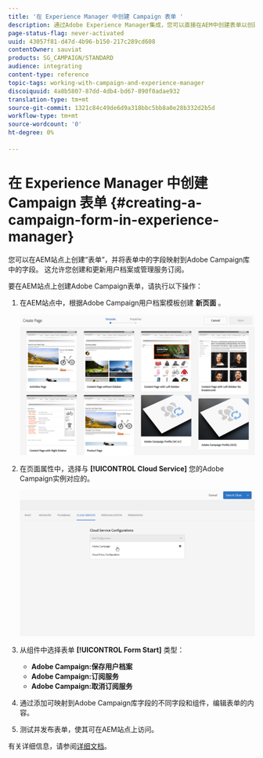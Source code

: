```yaml
---
title: '在 Experience Manager 中创建 Campaign 表单 '
description: 通过Adobe Experience Manager集成，您可以直接在AEM中创建表单以创建和更新用户档案或管理订阅。
page-status-flag: never-activated
uuid: 43057f81-d47d-4b96-b150-217c289cd608
contentOwner: sauviat
products: SG_CAMPAIGN/STANDARD
audience: integrating
content-type: reference
topic-tags: working-with-campaign-and-experience-manager
discoiquuid: 4a8b5807-87dd-4db4-bd67-890f0adae932
translation-type: tm+mt
source-git-commit: 1321c84c49de6d9a318bbc5bb8a0e28b332d2b5d
workflow-type: tm+mt
source-wordcount: '0'
ht-degree: 0%

---
```



# 在 Experience Manager 中创建 Campaign 表单 {#creating-a-campaign-form-in-experience-manager}

您可以在AEM站点上创建“表单”，并将表单中的字段映射到Adobe Campaign库中的字段。 这允许您创建和更新用户档案或管理服务订阅。

要在AEM站点上创建Adobe Campaign表单，请执行以下操作：

1. 在AEM站点中，根据Adobe Campaign用户档案模板创建 **新页面** 。

   ![](assets/aem_content_forms.png)

1. 在页面属性中，选择与 **[!UICONTROL Cloud Service]** 您的Adobe Campaign实例对应的。

   ![](assets/aem_content_forms_2.png)

1. 从组件中选择表单 **[!UICONTROL Form Start]** 类型：

   * **Adobe Campaign:保存用户档案**
   * **Adobe Campaign:订阅服务**
   * **Adobe Campaign:取消订阅服务**

1. 通过添加可映射到Adobe Campaign库字段的不同字段和组件，编辑表单的内容。
1. 测试并发布表单，使其可在AEM站点上访问。

有关详细信息，请参阅[详细文档](https://docs.adobe.com/content/help/en/experience-manager-65/authoring/aem-adobe-campaign/adobe-campaign-forms.html)。
